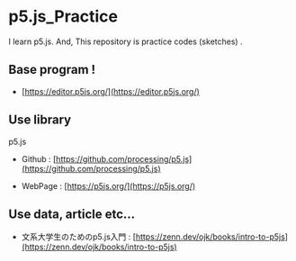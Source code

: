 # p5.js_Practice
I learn p5.js. And, This repository is practice codes (sketches) .

## Base program !
* [https://editor.p5js.org/](https://editor.p5js.org/)

## Use library
p5.js

* Github : [https://github.com/processing/p5.js](https://github.com/processing/p5.js)

* WebPage : [https://p5js.org/](https://p5js.org/)

## Use data, article etc...
* 文系大学生のためのp5.js入門 : [https://zenn.dev/ojk/books/intro-to-p5js](https://zenn.dev/ojk/books/intro-to-p5js)

